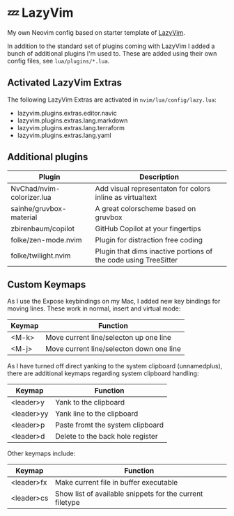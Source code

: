 # 💤 LazyVim

My own Neovim config based on starter template of [LazyVim](https://github.com/LazyVim/LazyVim).

In addition to the standard set of plugins coming with LazyVim I added a bunch
of additional plugins I'm used to. These are added using their own config files,
see `lua/plugins/*.lua`.

## Activated LazyVim Extras

The following LazyVim Extras are activated in `nvim/lua/config/lazy.lua`:

* lazyvim.plugins.extras.editor.navic
* lazyvim.plugins.extras.lang.markdown
* lazyvim.plugins.extras.lang.terraform
* lazyvim.plugins.extras.lang.yaml

## Additional plugins

| Plugin                     |  Description    |
|---------------             |  --------------- |
| NvChad/nvim-colorizer.lua  |  Add visual representaton for colors inline as virtualtext   |
| sainhe/gruvbox-material    |  A great colorscheme based on gruvbox   |
| zbirenbaum/copilot         |  GitHub Copilot at your fingertips   |
| folke/zen-mode.nvim        |  Plugin for distraction free coding |
| folke/twilight.nvim        |  Plugin that dims inactive portions of the code using TreeSitter |

## Custom Keymaps

As I use the Expose keybindings on my Mac, I added new key bindings for moving
lines. These work in normal, insert and virtual mode:

| Keymap | Function    |
|--------| ----------- |
| \<M-k>  | Move current line/selecton up one line   |
| \<M-j>  | Move current line/selecton down one line   |

As I have turned off direct yanking to the system clipboard (unnamedplus), there
are additional keymaps regarding system clipboard handling:

| Keymap   | Function    |
|----------| ----------- |
| \<leader>y   | Yank to the clipboard  |
| \<leader>yy   | Yank line to the clipboard  |
| \<leader>p   | Paste fromt the system clipboard  |
| \<leader>d   | Delete to the back hole register |

Other keymaps include:

| Keymap     | Function    |
|----------- | ----------- |
| \<leader>fx | Make current file in buffer executable |
| \<leader>cs | Show list of available snippets for the current filetype |
